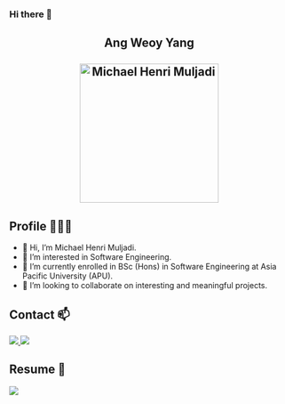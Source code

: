 ### Hi there 👋
<h2 align="center">
    <b>Ang Weoy Yang</b>
    <br/>
    <br/>
    <img alt="Michael Henri Muljadi" src="https://avatars.githubusercontent.com/u/62604618?s=400&u=1e122f1823f5c0ff36b41b2f3996e4613003f41a&v=4" height="250px"/></img>
</h2>

 


## Profile 🙋🏼‍♂️

 


- 👋 Hi, I’m Michael Henri Muljadi.
- 👀 I’m interested in Software Engineering.
- 🌱 I’m currently enrolled in BSc (Hons) in Software Engineering at Asia Pacific University (APU).
- 💞️ I’m looking to collaborate on interesting and meaningful projects.

 


## Contact 📫
<p>
    <a href="michaelhenry0704@gmail.com">
        <img src="https://img.shields.io/badge/Gmail-%23D14836.svg?&style=plastic&logo=gmail&logoColor=white">
    </a>
    <a href="https://www.linkedin.com/in/michael-henri-muljadi-008744149/">
        <img src="https://img.shields.io/badge/LinkedIn-%230077B5.svg?&style=plastic&logo=linkedin&logoColor=white">
    </a>   
</p>

 


## Resume 📄
<p>
    <a href="https://docs.google.com/document/d/1gV7vtFU0KHalcYotq-U88vKehmVmPRtkK2yHLn0kX_U/edit?usp=sharing">
        <img src="https://img.shields.io/badge/Google%20Drive-4285F4?style=plastic&logo=googledrive&logoColor=white">
    </a>
</p>

 


<!---
Ang-dot/Ang-dot is a ✨ special ✨ repository because its `README.md` (this file) appears on your GitHub profile.
You can click the Preview link to take a look at your changes.
--->
<!--
**MiXouT/MiXouT** is a ✨ _special_ ✨ repository because its `README.md` (this file) appears on your GitHub profile.

Here are some ideas to get you started:

- 🔭 I’m currently working on ...
- 🌱 I’m currently learning ...
- 👯 I’m looking to collaborate on ...
- 🤔 I’m looking for help with ...
- 💬 Ask me about ...
- 📫 How to reach me: ...
- 😄 Pronouns: ...
- ⚡ Fun fact: ...
-->
